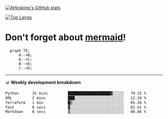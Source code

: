 [![AHosking's GitHub stats](https://github-readme-stats.vercel.app/api?username=ahosking&count_private=true&show_icons=true&theme=onedark&hide_rank=true&include_all_commits=true)](https://github.com/ahosking)

[![Top Langs](https://github-readme-stats.vercel.app/api/top-langs/?username=ahosking&layout=compact&theme=onedark)](https://github.com/ahosking)


# Don't forget about [mermaid](https://github.blog/2022-02-14-include-diagrams-markdown-files-mermaid/)!

```mermaid
  graph TD;
      A-->B;
      A-->C;
      B-->D;
      C-->D;
```
-------

📊 **Weekly development breakdown**

<!--START_SECTION:waka-->

```txt
Python      15 mins         ███████████████████▓░░░░░   79.15 %
XML         2 mins          ███░░░░░░░░░░░░░░░░░░░░░░   12.18 %
Terraform   1 min           █▒░░░░░░░░░░░░░░░░░░░░░░░   05.36 %
Text        0 secs          ▓░░░░░░░░░░░░░░░░░░░░░░░░   02.41 %
Markdown    0 secs          ▒░░░░░░░░░░░░░░░░░░░░░░░░   00.86 %
```

<!--END_SECTION:waka-->
